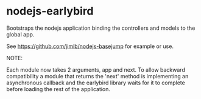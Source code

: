 nodejs-earlybird
================

Bootstraps the nodejs application binding the controllers and models to the global app.

See https://github.com/jimib/nodejs-basejump for example or use.

NOTE:

Each module now takes 2 arguments, app and next. To allow backward compatibility a module that returns the 'next' method is implementing an asynchronous callback and the earlybird library waits for it to complete before loading the rest of the application.